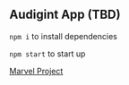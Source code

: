 ## Audigint App (TBD)

`npm i` to install dependencies

`npm start` to start up

[Marvel Project](https://marvelapp.com/project/2222763/)
